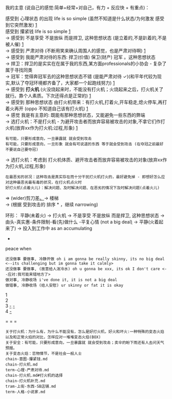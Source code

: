 
我的主意 (说自己的感觉:简单+经常+对自己，有力 + 反应快 + 有重点)：

感受到 心理状态 的出现 life is so simple (虽然不知道是什么状态/为何激发 感受到它突然激发) [1](https://github.com/7900ms/000nottheater_deserted_systemlibrary/blob/master/supplementary/term-心理-不带任何元素的起床.md) <br>
感受到 攥紧钱 life is so simple [1](https://github.com/7900ms/000nottheater_deserted_systemlibrary/blob/master/supplementary/chain-意图-攥紧钱.md) <br>
-> 感受到 不是享受 不是放纵 而是捍卫, 这种思想状态 (是立着的,不是趴着的,不是被人催) [1](https://github.com/7900ms/000nottheater_deserted_systemlibrary/blob/master/supplementary/chain-意图-攥紧钱.md) <br>
-> 感受到 严肃对待 (不断用笑来确认周围人的感觉，也是严肃对待啊) [1](https://github.com/7900ms/000nottheater_deserted_systemlibrary/blob/master/supplementary/term-心理-严肃对待.md) <br>
-> 感受到 我能严肃对待的东西: 
    捍卫(价值)
    保卫(财产)
    冠军
。这种思想状态 <br>
-> 捍卫：捍卫的是实实在在属于我的东西,某方面professionals的小协会 - 复杂了属于寻找同类 <br>
-> 冠军：觉得奔冠军去的这种思想状态不错 (是能严肃对待 ✓)(和平年代较为现实,默认了夺冠环境都齐备了，大家都一个起跑线努力) [1](https://kknews.cc/fashion/x58gz48.html#自己心理不慌。想赢得冠军的女人,那么自己做到冠军就可以了#尽早做到冠军+没做到之前先戒色##大家都在同一起跑线上,半年之后看结果)<br>
-> 感受到 **打火机** (火没烧起来时，不能没有打火机；火烧起来之后，打火机关了就行。靠个人素质。下次还得点是正常的) [1](https://github.com/7900ms/000nottheater_deserted_systemlibrary/blob/master/supplementary/chain-打火机.md#人体每天都睡觉，每天都要点火) <br>
-> 感受到 那种思想状态 由打火机带来：有打火机,打着火,开车稳走,熄火停车,再打着火再开 (oppo 不知道自己该有打火机) [1](https://github.com/7900ms/000nottheater_deserted_systemlibrary/blob/master/supplementary/chain-打火机.md#那种思想状态-可以来自打火机) <br>
-> 感觉 我是有主意的: 既能有那种思想状态，又能避免一些东西的弊端 <br>
-> 选打火机：不是打火机 - 为避开攻击者而放弃容易被攻击的对象,不拿它们作打火机(放弃xx作为打火机:过程,形象) [1](https://github.com/7900ms/000nottheater_deserted_systemlibrary/blob/master/supplementary/chain-打火机.md#打火机的选择) <br>
```
有可能，只要形成意向，一旦暴露就 就会受到攻击
有可能，只要形成意向，一旦形象 就会有可说道的东西 等于就会受到攻击 (在夺冠之前最好不要说自己要夺冠)
```
-> 选打火机：考虑到 打火机体质、避开攻击者而放弃容易被攻击的对象(放弃xx作为打火机,过程,形象) <br>
```
在最恶劣的状况：这种攻击是真实存在而十分干扰打火机打火的，最好避免掉 - 即想好怎么应对这种最恶劣最有毒的状况，在打火机点火时
好打火机(点着火儿)：解决问题、及时解决问题、在恶劣的情况下及时解决问题(点着火儿)
```
=> (wider)剪刀差[。](#有可能人家一纠缠二纠缠三纠缠上陪审团的)-> 楼梯<br>
-> (根据 受到攻击的 排序 * ，继续 narrowing)

环形：
平静(未着火) -> 打火机 -> 不是享受 不是放纵 而是捍卫, 这种思想状态 -> 由头-真实惠-条件限制-看(先)做什么 -平复心情 (not a big deal[)](#ur-skinny-or-fat-it-is-okay) -> 平静(火着起来了) -> 投入到工作中 as an accumulating

-



peace when
```
还没做事 要做事, 冷静开做 oh i am gonna be really skinny, its no big deal  <--its challenging but im gonna take it calmly>
还没做事 要做事, (故意给人泼冷水) oh u gonna be xxx, its ok I don't care <--应对:我可能来错地方了>
做对事, 冷静收场 i've done it, it is not a big deal
做错事, 冷静收场 (给人安慰) ur skinny or fat it is okay
```
1<br>
2<br>
3 [-](https://twitter.com/MOVIEMEMORlES/status/870897983457546241) [-](https://twitter.com/MOVIEMEMORlES/status/871987688848723969)<br>
4 [-](https://twitter.com/MOVIEMEMORlES/status/872641913261768705)<br>

= = =
```
关于打火机：为什么有，为什么不能没有，怎么是好打火机，好火和坏火:一种特殊的变态火焰以及和正常火焰的对比，怎样应对一堆堆变态火焰(BOX)
关于安全：有可能，只要形成意向，一旦暴露就 就会受到攻击；卖伞的盼下雨还有人去问天气预报。
关于变态火焰：恋物情节，不是社会一般人士
chain-意图-攥紧钱.md
chain-打火机.md
term-心理-严肃对待.md
chain-打火机.md#打火机的选择
chain-打火机补充.md
tram-上街-东西-SB店铺.md
term-人格-小说家.md
```

